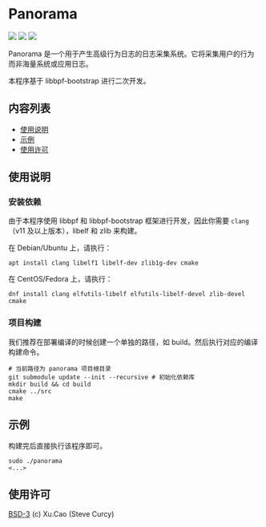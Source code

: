 # Panorama

[![](https://img.shields.io/badge/Author-Xu.Cao-lightgreen)](https://github.com/SteveCurcy) [![](https://img.shields.io/badge/Dependencies-libbpf-blue)](https://github.com/libbpf/libbpf-bootstrap) ![](https://img.shields.io/badge/Version-7.0.1-yellow)

Panorama 是一个用于产生高级行为日志的日志采集系统。它将采集用户的行为而非海量系统或应用日志。

本程序基于 libbpf-bootstrap 进行二次开发。

## 内容列表

- [使用说明](#使用说明)
- [示例](#示例)
- [使用许可](#使用许可)

## 使用说明

### 安装依赖

由于本程序使用 libbpf 和 libbpf-bootstrap 框架进行开发，因此你需要 `clang`（v11 及以上版本），libelf 和 zlib 来构建。

在 Debian/Ubuntu 上，请执行：

```shell
apt install clang libelf1 libelf-dev zlib1g-dev cmake
```

在 CentOS/Fedora 上，请执行：

```shell
dnf install clang elfutils-libelf elfutils-libelf-devel zlib-devel cmake
```

### 项目构建

我们推荐在部署编译的时候创建一个单独的路径，如 build。然后执行对应的编译构建命令。

```shell
# 当前路径为 panorama 项目根目录
git submodule update --init --recursive # 初始化依赖库
mkdir build && cd build
cmake ../src
make
```

## 示例

构建完后直接执行该程序即可。

```shell
sudo ./panorama
<...>
```

## 使用许可

[BSD-3](./LICENSE) (c) Xu.Cao (Steve Curcy)

